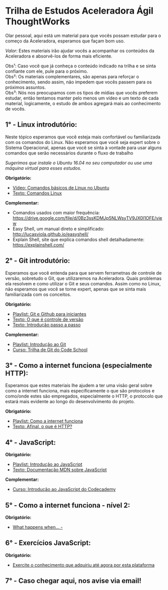 # Trilha de Estudos Aceleradora Ágil ThoughtWorks  
  
Olar pessoal, aqui está um material para que vocês possam estudar para o começo da Aceleradora, esperamos que façam bom uso.  
  
_Valor:_ Estes materiais irão ajudar vocês a acompanhar os conteúdos da Aceleradora e absorvê-los de forma mais eficiente.  
  
Obs¹: Caso você que já conheça o conteúdo indicado na trilha e se sinta confiante com ele, pule para o próximo.    
Obs²: Os materiais complementares, são apenas para reforçar o conhecimento, sendo assim, não impedem que vocês passem para os próximos assuntos.    
Obs³: Nós nos preocupamos com os tipos de mídias que vocês preferem estudar, então tentamos manter pelo menos um vídeo e um texto de cada material, logicamente, o estudo de ambos agregará mais ao conhecimento de vocês.    

## 1° - Linux introdutório:  

Neste tópico esperamos que você esteja mais confortável ou familiarizada com os comandos do Linux. Não esperamos que você seja expert sobre o Sistema Operacional, apenas que você se sinta à vontade para usar alguns comandos que serão necessários durante o fluxo de trabalho

_Sugerimos que instale o Ubuntu 16.04 no seu computador ou use uma máquina virtual para esses estudos._

__Obrigatório:__
	
- [Vídeo: Comandos básicos de Linux no Ubuntu](https://www.youtube.com/watch?v=I5SBrXX7mZI)
- [Texto: Comandos Linux](http://www.hardware.com.br/guias/programando-shell-script/comandos-prompt.html)

__Complementar:__

- Comandos usados com maior frequência: https://drive.google.com/file/d/0Bz3ssKDMJp5NLWsyTV9JX0l1OFE/view  
- Easy Shell, um manual direto e simplificado: http://lucasviola.github.io/easyshell/
- Explain Shell, site que explica comandos shell detalhadamente: https://explainshell.com/
    
## 2° - Git introdutório:

Esperamos que você entenda para que servem ferrametnas de controle de versão, sobretudo o Git, que utilizaremos na Aceleradora. Quais problemas ela resolvem e como utilizar o Git e seus comandos. Assim como no Linux, não esperamos que você se torne expert, apenas que se sinta mais familiarizada com os conceitos.

__Obrigatório:__

- [Playlist: Git e Github para iniciantes](https://www.youtube.com/watch?v=UMhskLXJuq4)
- [Texto: O que é controle de versão](https://www.devmedia.com.br/sistemas-de-controle-de-versao/24574)
- [Texto: Introdução passo a passo](http://rogerdudler.github.io/git-guide/index.pt_BR.html)

__Complementar:__
- [Playlist: Introdução ao Git](https://www.youtube.com/watch?v=C18qzn7j4SM&index=1&list=PLQCmSnNFVYnRdgxOC_ufH58NxlmM6VYd1)
- [Curso: Trilha de Git do Code School](https://www.codeschool.com/courses/try-git)
	  
## 3° - Como a internet funciona (especialmente HTTP):  

Esperamos que estes materiais lhe ajudem a ter uma visão geral sobre como a internet funciona, mais especificamente o que são protocolos e como/onde estes são empregados, especialmente o HTTP, o protocolo que estará mais evidente ao longo do desenvolvimento do projeto.

__Obrigatório:__

- [Playlist: Como a internet funciona](https://www.youtube.com/watch?v=HNQD0qJ0TC4)
- [Texto: Afinal, o que é HTTP?](https://imasters.com.br/artigo/11513/redes-e-servidores/afinal-o-que-e-http?trace=1519021197&source=single)
  
## 4° - JavaScript:  

__Obrigatório:__

- [Playlist: Introdução ao JavaScript](https://www.youtube.com/watch?v=093dIOCNeIc&list=PLQCmSnNFVYnT1-oeDOSBnt164802rkegc)
- [Texto: Documentação MDN sobre JavaScript](https://developer.mozilla.org/pt-BR/docs/Web/JavaScript)

__Complementar:__
- [Curso: Introdução ao JavaScript do Codecademy](https://www.codecademy.com/learn/introduction-to-javascript)
  
## 5° - Como a internet funciona - nível 2:  

__Obrigatório:__  

- [What happens when... - ](https://github.com/alex/what-happens-when)  
  
## 6° - Exercícios JavaScript:     

__Obrigatório:__    

- [Exercite o conhecimento que adquiriu até agora por esta plataforma](http://exercism.io/)    

## 7° - Caso chegar aqui, nos avise via email!  


